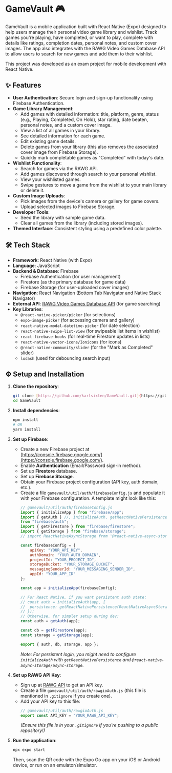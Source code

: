 # GameVault 🎮

GameVault is a mobile application built with React Native (Expo) designed to help users manage their personal video game library and wishlist. Track games you're playing, have completed, or want to play, complete with details like ratings, completion dates, personal notes, and custom cover images. The app also integrates with the RAWG Video Games Database API to allow users to search for new games and add them to their wishlist.

This project was developed as an exam project for mobile development with React Native.

## ✨ Features

* **User Authentication**: Secure login and sign-up functionality using Firebase Authentication.
* **Game Library Management**:
    * Add games with detailed information: title, platform, genre, status (e.g., Playing, Completed, On Hold), star rating, date beaten, personal notes, and a custom cover image.
    * View a list of all games in your library.
    * See detailed information for each game.
    * Edit existing game details.
    * Delete games from your library (this also removes the associated cover image from Firebase Storage).
    * Quickly mark completable games as "Completed" with today's date.
* **Wishlist Functionality**:
    * Search for games via the RAWG API.
    * Add games discovered through search to your personal wishlist.
    * View your wishlisted games.
    * Swipe gestures to move a game from the wishlist to your main library or delete it.
* **Custom Image Uploads**:
    * Pick images from the device's camera or gallery for game covers.
    * Upload selected images to Firebase Storage.
* **Developer Tools**:
    * Seed the library with sample game data.
    * Clear all games from the library (including stored images).
* **Themed Interface**: Consistent styling using a predefined color palette.

## 🛠️ Tech Stack

* **Framework**: React Native (with Expo)
* **Language**: JavaScript
* **Backend & Database**: Firebase
    * Firebase Authentication (for user management)
    * Firestore (as the primary database for game data)
    * Firebase Storage (for user-uploaded cover images)
* **Navigation**: React Navigation (Bottom Tab Navigator and Native Stack Navigator)
* **External API**: [RAWG Video Games Database API](https://rawg.io/apidocs) (for game searching)
* **Key Libraries**:
    * `@react-native-picker/picker` (for selections)
    * `expo-image-picker` (for accessing camera and gallery)
    * `react-native-modal-datetime-picker` (for date selection)
    * `react-native-swipe-list-view` (for swipeable list items in wishlist)
    * `react-firebase-hooks` (for real-time Firestore updates in lists)
    * `react-native-vector-icons/Ionicons` (for icons)
    * `@react-native-community/slider` (for the "Mark as Completed" slider)
    * `lodash` (used for debouncing search input)

## ⚙️ Setup and Installation

1.  **Clone the repository**:
    ```bash
    git clone [https://github.com/karlsixten/GameVault.git](https://github.com/karlsixten/GameVault.git)
    cd GameVault
    ```
2.  **Install dependencies**:
    ```bash
    npm install
    # OR
    yarn install
    ```
3.  **Set up Firebase**:
    * Create a new Firebase project at [https://console.firebase.google.com/](https://console.firebase.google.com/).
    * Enable **Authentication** (Email/Password sign-in method).
    * Set up **Firestore** database.
    * Set up **Firebase Storage**.
    * Obtain your Firebase project configuration (API key, auth domain, etc.).
    * Create a file `gamevault/util/auth/firebaseConfig.js` and populate it with your Firebase configuration. A template might look like this:
        ```javascript
        // gamevault/util/auth/firebaseConfig.js
        import { initializeApp } from "firebase/app";
        import { getAuth } //, initializeAuth, getReactNativePersistence 
        from "firebase/auth";
        import { getFirestore } from "firebase/firestore";
        import { getStorage } from "firebase/storage";
        // import ReactNativeAsyncStorage from '@react-native-async-storage/async-storage'; // If needed for auth persistence

        const firebaseConfig = {
            apiKey: "YOUR_API_KEY",
            authDomain: "YOUR_AUTH_DOMAIN",
            projectId: "YOUR_PROJECT_ID",
            storageBucket: "YOUR_STORAGE_BUCKET",
            messagingSenderId: "YOUR_MESSAGING_SENDER_ID",
            appId: "YOUR_APP_ID"
        };

        const app = initializeApp(firebaseConfig);

        // For React Native, if you want persistent auth state:
        // const auth = initializeAuth(app, {
        //  persistence: getReactNativePersistence(ReactNativeAsyncStorage)
        // });
        // Otherwise, for simpler setup during dev:
        const auth = getAuth(app);

        const db = getFirestore(app);
        const storage = getStorage(app);

        export { auth, db, storage, app };
        ```
        *Note: For persistent login, you might need to configure `initializeAuth` with `getReactNativePersistence` and `@react-native-async-storage/async-storage`.*

4.  **Set up RAWG API Key**:
    * Sign up at [RAWG API](https://rawg.io/apidocs) to get an API key.
    * Create a file `gamevault/util/auth/rawgioAuth.js` (this file is mentioned in `.gitignore` if you create one).
    * Add your API key to this file:
        ```javascript
        // gamevault/util/auth/rawgioAuth.js
        export const API_KEY = "YOUR_RAWG_API_KEY";
        ```
        *(Ensure this file is in your `.gitignore` if you're pushing to a public repository!)*

5.  **Run the application**:
    ```bash
    npx expo start
    ```
    Then, scan the QR code with the Expo Go app on your iOS or Android device, or run on an emulator/simulator.
